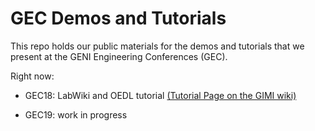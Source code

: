 GEC Demos and Tutorials
=======================

This repo holds our public materials for the demos and tutorials that we
present at the GENI Engineering Conferences (GEC).

Right now:

* GEC18: LabWiki and OEDL tutorial [(Tutorial Page on the GIMI wiki)](http://groups.geni.net/geni/wiki/GEC18Agenda/LabWikiAndOEDL)

* GEC19: work in progress
